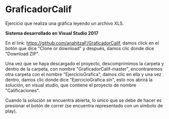 # GraficadorCalif
Ejercicio que realiza una gráfica leyendo un archivo XLS.

**Sistema desarrollado en Visual Studio 2017**

En el link: https://github.com/anahitzaF/GraficadorCalif, damos click en el botón que dice "Clone or download" y después, damos clic donde dice "Download ZIP".

Una vez que se haya descargado el proyecto, descomprimimos la carpeta y dentro de la carpeta, con nombre "GraficadorCalif-master", encontraremos otra carpeta con el nombre "EjercicioGrafica", damos clic en ella y una vez dentro, damos clic donde dice "EjercicioGrafica.sln", esto nos abrirá la solución, en visual studio, que contiene el proyecto de nombre "Calificaciones".

Cuando la solución se encuentra abierta, lo único que se debe de hacer es presionar el botón de correr (se encuentra representado con un símbolo de play).

